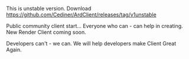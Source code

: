 This is unstable version.
Download https://github.com/Cediner/ArdClient/releases/tag/v1unstable

Public community client start...
Everyone who can - can help in creating.
New Render Client coming soon. 

Developers can't - we can.
We will help developers make Client Great Again.
